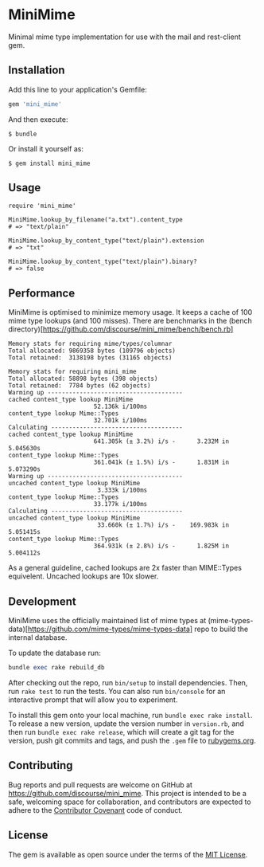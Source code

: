 # MiniMime

Minimal mime type implementation for use with the mail and rest-client gem.

## Installation

Add this line to your application's Gemfile:

```ruby
gem 'mini_mime'
```

And then execute:

    $ bundle

Or install it yourself as:

    $ gem install mini_mime

## Usage

```
require 'mini_mime'

MiniMime.lookup_by_filename("a.txt").content_type
# => "text/plain"

MiniMime.lookup_by_content_type("text/plain").extension
# => "txt"

MiniMime.lookup_by_content_type("text/plain").binary?
# => false

```

## Performance

MiniMime is optimised to minimize memory usage. It keeps a cache of 100 mime type lookups (and 100 misses). There are benchmarks in the (bench directory)[https://github.com/discourse/mini_mime/bench/bench.rb]

```
Memory stats for requiring mime/types/columnar
Total allocated: 9869358 bytes (109796 objects)
Total retained:  3138198 bytes (31165 objects)

Memory stats for requiring mini_mime
Total allocated: 58898 bytes (398 objects)
Total retained:  7784 bytes (62 objects)
Warming up --------------------------------------
cached content_type lookup MiniMime
                        52.136k i/100ms
content_type lookup Mime::Types
                        32.701k i/100ms
Calculating -------------------------------------
cached content_type lookup MiniMime
                        641.305k (± 3.2%) i/s -      3.232M in   5.045630s
content_type lookup Mime::Types
                        361.041k (± 1.5%) i/s -      1.831M in   5.073290s
Warming up --------------------------------------
uncached content_type lookup MiniMime
                         3.333k i/100ms
content_type lookup Mime::Types
                        33.177k i/100ms
Calculating -------------------------------------
uncached content_type lookup MiniMime
                         33.660k (± 1.7%) i/s -    169.983k in   5.051415s
content_type lookup Mime::Types
                        364.931k (± 2.8%) i/s -      1.825M in   5.004112s
```

As a general guideline, cached lookups are 2x faster than MIME::Types equivelent. Uncached lookups are 10x slower.


## Development

MiniMime uses the officially maintained list of mime types at (mime-types-data)[https://github.com/mime-types/mime-types-data] repo to build the internal database.

To update the database run:

```ruby
bundle exec rake rebuild_db
```

After checking out the repo, run `bin/setup` to install dependencies. Then, run `rake test` to run the tests. You can also run `bin/console` for an interactive prompt that will allow you to experiment.

To install this gem onto your local machine, run `bundle exec rake install`. To release a new version, update the version number in `version.rb`, and then run `bundle exec rake release`, which will create a git tag for the version, push git commits and tags, and push the `.gem` file to [rubygems.org](https://rubygems.org).

## Contributing

Bug reports and pull requests are welcome on GitHub at https://github.com/discourse/mini_mime. This project is intended to be a safe, welcoming space for collaboration, and contributors are expected to adhere to the [Contributor Covenant](http://contributor-covenant.org) code of conduct.


## License

The gem is available as open source under the terms of the [MIT License](http://opensource.org/licenses/MIT).

